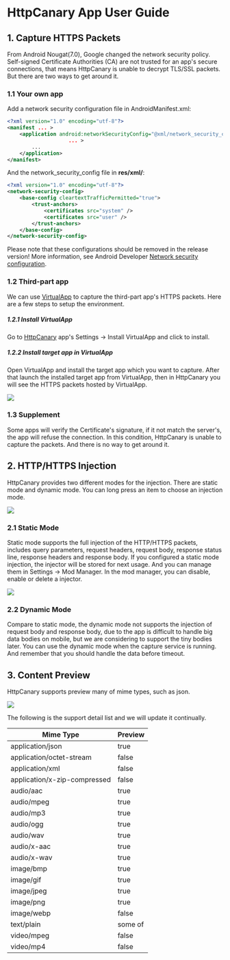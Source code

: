 # HttpCanary App User Guide
## 1. Capture HTTPS Packets
From Android Nougat(7.0), Google changed the network security policy. Self-signed Certificate Authorities (CA) are not trusted for an app's secure connections, that means HttpCanary is unable to decrypt TLS/SSL packets. But there are two ways to get around it.

### 1.1 Your own app
Add a network security configuration file in AndroidManifest.xml:
```xml
<?xml version="1.0" encoding="utf-8"?>
<manifest ... >
    <application android:networkSecurityConfig="@xml/network_security_config"
                    ... >
        ...
    </application>
</manifest>
```
And the network_security_config file in **res/xml/**:
```xml
<?xml version="1.0" encoding="utf-8"?>
<network-security-config>
    <base-config cleartextTrafficPermitted="true">
        <trust-anchors>
            <certificates src="system" />
            <certificates src="user" />
        </trust-anchors>
    </base-config>
</network-security-config>
```
Please note that these configurations should be removed in the release version! More information, see Android Developer [Network security configuration](https://developer.android.com/training/articles/security-config).

### 1.2 Third-part app
We can use [VirtualApp](https://github.com/asLody/VirtualApp) to capture the third-part app's HTTPS packets. Here are a few steps to setup the environment.

##### 1.2.1 Install VirtualApp
Go to [HttpCanary](https://play.google.com/store/apps/details?id=com.guoshi.httpcanary) app's Settings -> Install VirtualApp and click to install.
 
##### 1.2.2 Install target app in VirtualApp
Open VirtualApp and install the target app which you want to capture. After that launch the installed target app from VirtualApp, then in HttpCanary you will see the HTTPS packets hosted by VirtualApp.

![](https://github.com/MegatronKing/HttpCanary/raw/master/assets/screenshot_en_03.png)

### 1.3 Supplement
Some apps will verify the Certificate's signature, if it not match the server's, the app will refuse the connection. In this condition, HttpCanary is unable to capture the packets. And there is no way to get around it.

## 2. HTTP/HTTPS Injection
HttpCanary provides two different modes for the injection. There are static mode and dynamic mode. You can long press an item to choose an injection mode.

![](https://github.com/MegatronKing/HttpCanary/raw/master/assets/screenshot_en_01.png)

### 2.1 Static Mode
Static mode supports the full injection of the HTTP/HTTPS packets, includes query parameters, request headers, request body, response status line, response headers and response body.
If you configured a static mode injection, the injector will be stored for next usage. And you can manage them in Settings -> Mod Manager. In the mod manager, you can disable, enable or delete a injector.

![](https://github.com/MegatronKing/HttpCanary/raw/master/assets/screenshot_en_02.png)

### 2.2 Dynamic Mode
Compare to static mode, the dynamic mode not supports the injection of request body and response body, due to the app is difficult to handle big data bodies on mobile, but we are considering to support the tiny bodies later.
You can use the dynamic mode when the capture service is running. And remember that you should handle the data before timeout.

## 3. Content Preview
HttpCanary supports preview many of mime types, such as json. 

![](https://github.com/MegatronKing/HttpCanary/raw/master/assets/screenshot_en_04.png)

The following is the support detail list and we will update it continually.

| Mime Type | Preview |
| --- | --- | 
| application/json | true |
| application/octet-stream | false |
| application/xml | false |
| application/x-zip-compressed | false |
| audio/aac | true |
| audio/mpeg | true |
| audio/mp3 | true |
| audio/ogg | true |
| audio/wav | true |
| audio/x-aac | true |
| audio/x-wav | true |
| image/bmp | true |
| image/gif | true |
| image/jpeg | true |
| image/png | true |
| image/webp | false |
| text/plain | some of |
| video/mpeg | false |
| video/mp4 | false |


